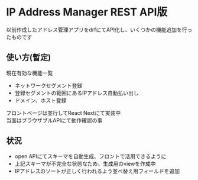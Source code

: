 # IP Address Manager REST API版
以前作成したアドレス管理アプリをdrfにてAPI化し、いくつかの機能追加を行ったものです

## 使い方(暫定)
現在有効な機能一覧
- ネットワークセグメント登録
- 登録セグメントの範囲にあるIPアドレス自動払い出し
- ドメイン、ホスト登録

フロントページは並行してReact Nextにて実装中  
当面はブラウザブルAPIにて動作確認の事

## 状況
- open APIにてスキーマを自動生成、フロントで活用できるように
- 上記スキーマが不完全な状態なため、生成用のviewを作成中
- IPアドレスのソートが正しく行われるよう並べ替え用フィールドを追加
